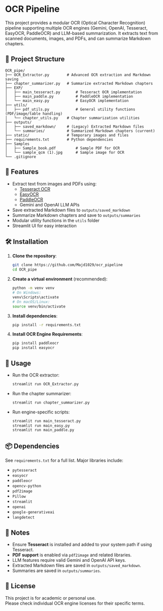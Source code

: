 # OCR Pipeline

This project provides a modular OCR (Optical Character Recognition) pipeline supporting multiple OCR engines (Gemini, OpenAI, Tesseract, EasyOCR, PaddleOCR) and LLM-based summarization. It extracts text from scanned documents, images, and PDFs, and can summarize Markdown chapters.

## 📁 Project Structure

    OCR_pipe/
    ├── OCR_Extractor.py        # Advanced OCR extraction and Markdown saving
    ├── chapter_summarizer.py   # Summarize extracted Markdown chapters
    ├── EXP/
    │   ├── main_tesseract.py       # Tesseract OCR implementation
    │   ├── main_paddle.py          # PaddleOCR implementation
    │   └── main_easy.py            # EasyOCR implementation
    ├── utils/
    │   ├── pdf_utils.py            # General utility functions (PDF/image/table handling)
    │   └── chapter_utils.py    # Chapter summarization utilities
    ├── outputs/
    │   ├── saved_markdown/     # (Legacy) Extracted Markdown files
    │   └── summaries/          # Summarized Markdown chapters (current)
    ├── static/                 # Temporary images and files
    ├── requirements.txt        # Python dependencies
    ├── Samples
    │   ├── Sample_book.pdf         # Sample PDF for OCR
    │   └── sample_qcm (1).jpg      # Sample image for OCR
    └── .gitignore

## 🚀 Features

- Extract text from images and PDFs using:
  - [Tesseract OCR](https://github.com/tesseract-ocr/tesseract)
  - [EasyOCR](https://github.com/JaidedAI/EasyOCR)
  - [PaddleOCR](https://github.com/PaddlePaddle/PaddleOCR)
  - Gemini and OpenAI LLM APIs
- Save extracted Markdown files to `outputs/saved_markdown`
- Summarize Markdown chapters and save to `outputs/summaries`
- Modular utility functions in the `utils` folder
- Streamlit UI for easy interaction

## 🛠️ Installation

1. **Clone the repository**:
    ```bash
    git clone https://github.com/Majd1029/ocr_pipeline
    cd OCR_pipe
    ```

2. **Create a virtual environment** (recommended):
    ```bash
    python -m venv venv
    # On Windows:
    venv\Scripts\activate
    # On macOS/Linux:
    source venv/bin/activate
    ```

3. **Install dependencies**:
    ```bash
    pip install -r requirements.txt
    ```

4. **Install OCR Engine Requirements**:
    ```bash
    pip install paddleocr
    pip install easyocr
    ```

## 📄 Usage

- Run the OCR extractor:
    ```bash
    streamlit run OCR_Extractor.py
    ```
- Run the chapter summarizer:
    ```bash
    streamlit run chapter_summarizer.py
    ```
- Run engine-specific scripts:
    ```bash
    streamlit run main_tesseract.py
    streamlit run main_easy.py
    streamlit run main_paddle.py
    ```

## 📦 Dependencies

See `requirements.txt` for a full list. Major libraries include:

- `pytesseract`
- `easyocr`
- `paddleocr`
- `opencv-python`
- `pdf2image`
- `Pillow`
- `streamlit`
- `openai`
- `google-generativeai`
- `langdetect`

## 📌 Notes

- Ensure **Tesseract** is installed and added to your system path if using Tesseract.
- **PDF support** is enabled via `pdf2image` and related libraries.
- LLM features require valid Gemini and OpenAI API keys.
- Extracted Markdown files are saved in `outputs/saved_markdown`.
- Summaries are saved in `outputs/summaries`.

## 📃 License

This project is for academic or personal use.  
Please check individual OCR engine licenses for their specific terms.


